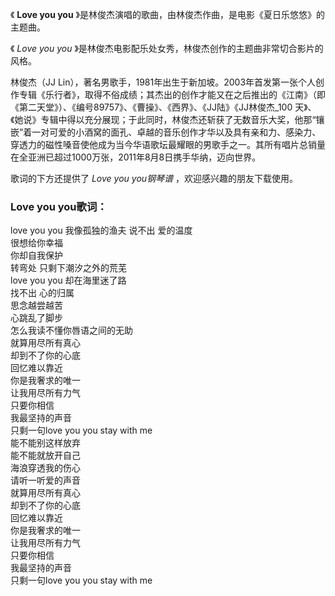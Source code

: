 

《 **Love you you** 》是林俊杰演唱的歌曲，由林俊杰作曲，是电影《夏日乐悠悠》的主题曲。

《 _Love you you_ 》是林俊杰电影配乐处女秀，林俊杰创作的主题曲非常切合影片的风格。

林俊杰（JJ
Lin），著名男歌手，1981年出生于新加坡。2003年首发第一张个人创作专辑《乐行者》，取得不俗成绩；其杰出的创作才能又在之后推出的《江南》（即《第二天堂》）、《编号89757》、《曹操》、《西界》、《JJ陆》《JJ林俊杰_100
天》、《她说》专辑中得以充分展现；于此同时，林俊杰还斩获了无数音乐大奖，他那“镶嵌”着一对可爱的小酒窝的面孔、卓越的音乐创作才华以及具有亲和力、感染力、穿透力的磁性嗓音使他成为当今华语歌坛最耀眼的男歌手之一。其所有唱片总销量在全亚洲已超过1000万张，2011年8月8日携手华纳，迈向世界。

歌词的下方还提供了 _Love you you钢琴谱_ ，欢迎感兴趣的朋友下载使用。

### Love you you歌词：

love you you 我像孤独的渔夫 说不出 爱的温度  
很想给你幸福  
你却自我保护  
转弯处 只剩下潮汐之外的荒芜  
love you you 却在海里迷了路  
找不出 心的归属  
思念越尝越苦  
心跳乱了脚步  
怎么我读不懂你唇语之间的无助  
就算用尽所有真心  
却到不了你的心底  
回忆难以靠近  
你是我奢求的唯一  
让我用尽所有力气  
只要你相信  
我最坚持的声音  
只剩一句love you you stay with me  
能不能别这样放弃  
能不能就放开自己  
海浪穿透我的伤心  
请听一听爱的声音  
就算用尽所有真心  
却到不了你的心底  
回忆难以靠近  
你是我奢求的唯一  
让我用尽所有力气  
只要你相信  
我最坚持的声音  
只剩一句love you you stay with me

